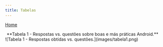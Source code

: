 ```yaml
---
title: Tabelas
---
```


[Home](README)

<center>**Tabela 1 - Respostas vs. questões sobre boas e más práticas Android.**</center>
![Tabela 1 - Respostas obtidas vs. questões.](images/tabela1.png)